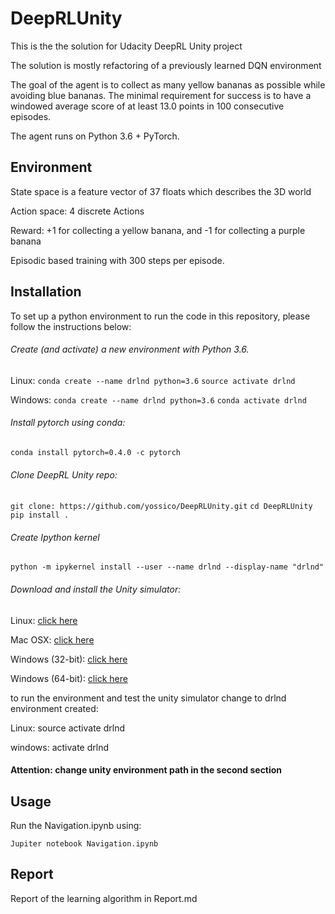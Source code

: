 # DeepRLUnity

This is the the solution for Udacity DeepRL Unity project 

The solution is mostly refactoring of a previously learned DQN environment 

The goal of the agent is to collect as many yellow bananas as possible while avoiding blue bananas. The minimal requirement for success is to have a windowed average score of at least 13.0 points in 100 consecutive episodes.

The agent runs on Python 3.6 + PyTorch. 



## Environment

State space is  a feature vector of 37 floats which describes the 3D world 

Action space: 4 discrete Actions

Reward: +1 for collecting a yellow banana, and -1 for collecting a purple banana

Episodic based training with 300 steps per episode. 



## Installation 

To set up a python environment to run the code in this repository, please follow the instructions below:

###### Create (and activate) a new environment with Python 3.6.

Linux:
`conda create --name drlnd python=3.6`
`source activate drlnd`

Windows:
`conda create --name drlnd python=3.6` 
`conda activate drlnd`



###### Install pytorch using conda:

`conda install pytorch=0.4.0 -c pytorch`



###### Clone DeepRL Unity repo:

`git clone: https://github.com/yossico/DeepRLUnity.git` 
`cd DeepRLUnity`
`pip install .`



###### Create Ipython kernel

`python -m ipykernel install --user --name drlnd --display-name "drlnd"`



###### Download and install the Unity simulator:


Linux: [click here](https://s3-us-west-1.amazonaws.com/udacity-drlnd/P1/Banana/Banana_Linux.zip)

Mac OSX: [click here](https://s3-us-west-1.amazonaws.com/udacity-drlnd/P1/Banana/Banana.app.zip)

Windows (32-bit): [click here](https://s3-us-west-1.amazonaws.com/udacity-drlnd/P1/Banana/Banana_Windows_x86.zip)

Windows (64-bit): [click here](https://s3-us-west-1.amazonaws.com/udacity-drlnd/P1/Banana/Banana_Windows_x86_64.zip)



to run the environment and test the unity simulator change to drlnd environment created:

Linux: source activate drlnd 

windows: activate drlnd



#### Attention: change unity environment path in the second section



## Usage

Run the Navigation.ipynb using:

`Jupiter notebook Navigation.ipynb` 



## Report

Report of the learning algorithm in Report.md